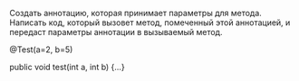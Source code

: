 Создать аннотацию, которая принимает параметры для метода. Написать код, который вызовет метод,
помеченный этой аннотацией, и передаст параметры аннотации в вызываемый метод.

@Test(a=2, b=5)

public void test(int a, int b) {…}
